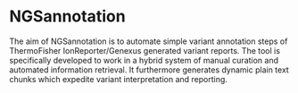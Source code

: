 # NGSannotation
The aim of NGSannotation is to automate simple variant annotation steps of ThermoFisher IonReporter/Genexus generated variant reports. The tool is specifically developed to work in a hybrid system of manual curation and automated information retrieval. It furthermore generates dynamic plain text chunks which expedite variant interpretation and reporting. 
